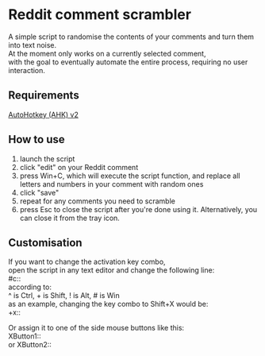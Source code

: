 # Reddit comment scrambler
A simple script to randomise the contents of your comments and turn them into text noise.  
At the moment only works on a currently selected comment,  
with the goal to eventually automate the entire process, requiring no user interaction.

## Requirements
[AutoHotkey (AHK) v2](https://www.autohotkey.com/)

## How to use
1) launch the script
2) click "edit" on your Reddit comment
3) press Win+C, which will execute the script function, and replace all letters and numbers in your comment with random ones
4) click "save"
5) repeat for any comments you need to scramble
6) press Esc to close the script after you're done using it. Alternatively, you can close it from the tray icon.

## Customisation  
If you want to change the activation key combo,   
open the script in any text editor and change the following line:  
#c::  
according to:  
^ is Ctrl, + is Shift, ! is Alt, # is Win  
as an example, changing the key combo to Shift+X would be:  
+x::  

Or assign it to one of the side mouse buttons like this:  
XButton1::  
or
XButton2::  
